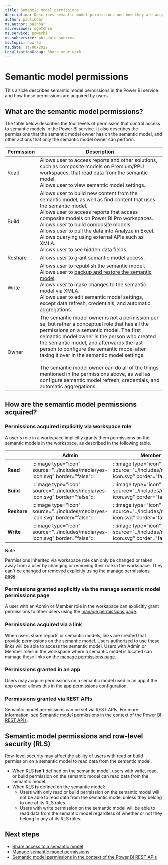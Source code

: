 ```yaml
---
title: Semantic model permissions
description: Describes semantic model permissions and how they are acquired by users.
author: paulinbar
ms.author: painbar
ms.reviewer: ogetchie
ms.service: powerbi
ms.subservice: pbi-data-sources
ms.topic: how-to
ms.date: 11/08/2022
LocalizationGroup: Share your work
---
```

# Semantic model permissions

This article describes semantic model permissions in the Power BI service and how these permissions are acquired by users.

## What are the semantic model permissions?

The table below describes the four levels of permission that control access to semantic models in the Power BI service. It also describes the permissions that the semantic model owner has on the semantic model, and other actions that only the semantic model owner can perform.

|Permission  |Description  |
|------------|-------------|
|Read        |Allows user to access reports and other solutions, such as composite models on Premium/PPU workspaces, that read data from the semantic model.<br>Allows user to view semantic model settings.|
|Build       |Allows user to build new content from the semantic model, as well as find content that uses the semantic model.<br>Allows user to access reports that access composite models on Power BI Pro workspaces.<br>Allows user to build composite models.<br>Allows user to pull the data into Analyze in Excel.<br>Allows querying using external APIs such as XMLA.<br>Allows user to see hidden data fields. |
|Reshare     |Allows user to grant semantic model access. |
|Write       |Allows user to republish the semantic model.<br>Allows user to [backup and restore the semantic model](../enterprise/service-premium-backup-restore-dataset.md).<br>Allows user to make changes to the semantic model via XMLA.<br>Allows user to edit semantic model settings, except data refresh, credentials, and automatic aggregations.|
|Owner       |The semantic model owner is not a permission per se, but rather a conceptual role that has all the permissions on a semantic model. The first semantic model owner is the person who created the semantic model, and afterwards the last person to configure the semantic model after taking it over in the semantic model settings.<br><br>The semantic model owner can do all of the things mentioned in the permissions above, as well as configure semantic model refresh, credentials, and automatic aggregations.|

## How are the semantic model permissions acquired?

### Permissions acquired implicitly via workspace role

A user's role in a workspace implicitly grants them permissions on the semantic models in the workspace, as described in the following table.

|                                       |Admin  |Member  |Contributor  |Viewer |
|---------------------------------------|-------|--------|-------------|-------|
|**Read**                               |:::image type="icon" source="../includes/media/yes-icon.svg" border="false":::    |:::image type="icon" source="../includes/media/yes-icon.svg" border="false":::      |:::image type="icon" source="../includes/media/yes-icon.svg" border="false":::            |:::image type="icon" source="../includes/media/yes-icon.svg" border="false":::     |
|**Build**                              |:::image type="icon" source="../includes/media/yes-icon.svg" border="false":::      |:::image type="icon" source="../includes/media/yes-icon.svg" border="false":::      |:::image type="icon" source="../includes/media/yes-icon.svg" border="false":::            |:::image type="icon" source="../includes/media/no-icon.svg" border="false":::   |
|**Reshare**                            |:::image type="icon" source="../includes/media/yes-icon.svg" border="false":::      |:::image type="icon" source="../includes/media/yes-icon.svg" border="false":::      |:::image type="icon" source="../includes/media/no-icon.svg" border="false":::          |:::image type="icon" source="../includes/media/no-icon.svg" border="false":::   |
|**Write**                              |:::image type="icon" source="../includes/media/yes-icon.svg" border="false":::      |:::image type="icon" source="../includes/media/yes-icon.svg" border="false":::      |:::image type="icon" source="../includes/media/yes-icon.svg" border="false":::            |:::image type="icon" source="../includes/media/no-icon.svg" border="false":::   |

>[!NOTE]
>Permissions inherited via workspace role can only be changed or taken away from a user by changing or removing their role in the workspace. They can't be changed or removed explicitly using the [manage permissions page](service-datasets-manage-access-permissions.md).

### Permissions granted explicitly via the manage semantic model permissions page

A user with an Admin or Member role in the workspace can explicitly grant permissions to other users using the [manage permissions page](service-datasets-manage-access-permissions.md).

### Permissions acquired via a link

When users share reports or semantic models, links are created that provide permissions on the semantic model. Users authorized to use those links will be able to access the semantic model. Users with Admin or Member roles in the workspace where a semantic model is located can manage these links on the [manage permissions page](service-datasets-manage-access-permissions.md#manage-links-generated-for-report-sharing).

### Permissions granted in an app

Users may acquire permissions on a semantic model used in an app if the app owner allows this in the [app permissions configuration](../collaborate-share/service-create-distribute-apps.md#create-and-manage-multiple-audiences). 

### Permissions granted via REST APIs

Semantic model permissions can be set via REST APIs. For more information, see [Semantic model permissions in the context of the Power BI REST APIs](../developer/embedded/datasets-permissions.md).

## Semantic model permissions and row-level security (RLS)

Row-level security may affect the ability of users with read or build permission on a semantic model to read data from the semantic model.

* When RLS **isn't** defined on the semantic model, users with write, read, or build permission on the semantic model can read data from the semantic model.
* When RLS **is** defined on the semantic model:
    * Users with only read or build permission on the semantic model will not be able to read data from the semantic model unless they belong to one of its RLS roles.
    * Users with write permission on the semantic model will be able to read data from the semantic model regardless of whether or not they belong to any of its RLS roles.

## Next steps

* [Share access to a semantic model](./service-datasets-share.md)
* [Manage semantic model permissions](service-datasets-manage-access-permissions.md)
* [Semantic model permissions in the context of the Power BI REST APIs](../developer/embedded/datasets-permissions.md)
